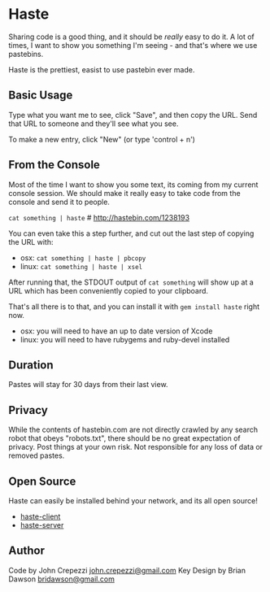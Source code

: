 # Haste

Sharing code is a good thing, and it should be _really_ easy to do it.
A lot of times, I want to show you something I'm seeing - and that's where we use pastebins.

Haste is the prettiest, easist to use pastebin ever made.

## Basic Usage

Type what you want me to see, click "Save", and then copy the URL.  Send that URL
to someone and they'll see what you see.

To make a new entry, click "New" (or type 'control + n')

## From the Console

Most of the time I want to show you some text, its coming from my current console session.
We should make it really easy to take code from the console and send it to people.

`cat something | haste` # http://hastebin.com/1238193

You can even take this a step further, and cut out the last step of copying the URL with:

* osx: `cat something | haste | pbcopy`
* linux: `cat something | haste | xsel`

After running that, the STDOUT output of `cat something` will show up at a URL which has
been conveniently copied to your clipboard.

That's all there is to that, and you can install it with `gem install haste` right now.
  * osx: you will need to have an up to date version of Xcode
  * linux: you will need to have rubygems and ruby-devel installed

## Duration

Pastes will stay for 30 days from their last view.

## Privacy

While the contents of hastebin.com are not directly crawled by any search robot that
obeys "robots.txt", there should be no great expectation of privacy.  Post things at your
own risk. Not responsible for any loss of data or removed pastes.

## Open Source

Haste can easily be installed behind your network, and its all open source!

* [haste-client](https://github.com/seejohnrun/haste-client)
* [haste-server](https://github.com/seejohnrun/haste-server)

## Author

Code by John Crepezzi <john.crepezzi@gmail.com>
Key Design by Brian Dawson <bridawson@gmail.com>
